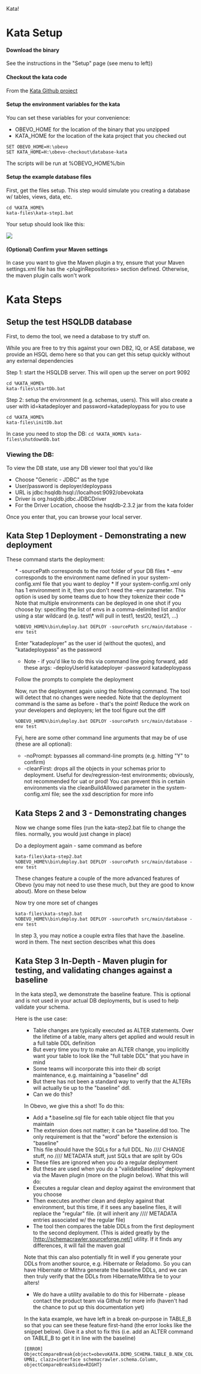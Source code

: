 Kata!
<!--

    Copyright 2017 Goldman Sachs.
    Licensed under the Apache License, Version 2.0 (the "License");
    you may not use this file except in compliance with the License.
    You may obtain a copy of the License at

        http://www.apache.org/licenses/LICENSE-2.0

    Unless required by applicable law or agreed to in writing,
    software distributed under the License is distributed on an
    "AS IS" BASIS, WITHOUT WARRANTIES OR CONDITIONS OF ANY
    KIND, either express or implied.  See the License for the
    specific language governing permissions and limitations
    under the License.

-->

# Kata Setup

#### Download the binary
See the instructions in the "Setup" page (see menu to left))

#### Checkout the kata code
From the [Kata Github project](${kata.product.url})

#### Setup the environment variables for the kata
You can set these variables for your convenience:
* OBEVO_HOME for the location of the binary that you unzipped
* KATA_HOME for the location of the kata project that you checked out

```
SET OBEVO_HOME=H:\obevo
SET KATA_HOME=H:\obevo-checkout\database-kata
```

The scripts will be run at %OBEVO_HOME%/bin

#### Setup the example database files
First, get the files setup. This step would simulate you creating a database w/ tables, views, data, etc.
            
```
cd %KATA_HOME%
kata-files\kata-step1.bat
```

Your setup should look like this:

![](images/db-kata-file-setup.jpg)

#### (Optional) Confirm your Maven settings
In case you want to give the Maven plugin a try, ensure that your Maven settings.xml file has the &lt;pluginRepositories&gt;
section defined. Otherwise, the maven plugin calls won't work
            
# Kata Steps

## Setup the test HSQLDB database

First, to demo the tool, we need a database to try stuff on.

While you are free to try this against your own DB2, IQ, or ASE database, we provide an HSQL demo here so that you can get this setup quickly without any external dependencies


Step 1: start the HSQLDB server. This will open up the server on port 9092
```
cd %KATA_HOME%
kata-files\startDb.bat
```

Step 2: setup the environment (e.g. schemas, users). This will also create a user with id=katadeployer and
password=katadeploypass for you to use

```
cd %KATA_HOME%
kata-files\initDb.bat
```

In case you need to stop the DB:
```cd %KATA_HOME% kata-files\shutdownDb.bat```

### Viewing the DB:
To view the DB state, use any DB viewer tool that you'd like

* Choose &quot;Generic - JDBC&quot; as the type
* User/password is deployer/deploypass
* URL is jdbc:hsqldb:hsql://localhost:9092/obevokata
* Driver is org.hsqldb.jdbc.JDBCDriver
* For the Driver Location, choose the hsqldb-2.3.2 jar from the kata folder

Once you enter that, you can browse your local server.

## Kata Step 1 Deployment - Demonstrating a new deployment

These command starts the deployment:
<ul>
* -sourcePath corresponds to the root folder of your DB files</li>
* -env corresponds to the environment name defined in your system-config.xml file that you want to deploy
 * If your system-config.xml only has 1 environment in it, then you don't need the -env parameter. This option is used by some teams due to how they tokenize their code
 * Note that multiple environments can be deployed in one shot if you choose by: specifing the list of envs in a
 comma-delimited list and/or using a star wildcard (e.g. test\* will pull in test1, test20, test21, ...)

```%OBEVO_HOME%\bin\deploy.bat DEPLOY -sourcePath src/main/database -env test```

Enter "katadeployer" as the user id (without the quotes), and &quot;katadeploypass&quot; as the
password
* Note - if you'd like to do this via command line going forward, add these args: -deployUserId katadeployer -password katadeploypass

Follow the prompts to complete the deployment

Now, run the deployment again using the following command. The tool will detect that no changes were needed.
Note that the deployment command is the same as before - that's the point! Reduce the work on your
developers and deployers; let the tool figure out the diff

```%OBEVO_HOME%\bin\deploy.bat DEPLOY -sourcePath src/main/database -env test```

Fyi, here are some other command line arguments that may be of use (these are all optional):
* -noPrompt: bypasses all command-line prompts (e.g. hitting &quot;Y&quot; to confirm)
* -cleanFirst: drops all the objects in your schemas prior to deployment. Useful for
    dev/regression-test environments; obviously, not recommended for uat or prod\! You can prevent
    this in certain environments via the cleanBuildAllowed parameter in the system-config.xml file;
    see the xsd description for more info

## Kata Steps 2 and 3 - Demonstrating changes

Now we change some files (run the kata-step2.bat file to change the files. normally, you would just change in place)

Do a deployment again - same command as before
```
kata-files\kata-step2.bat
%OBEVO_HOME%\bin\deploy.bat DEPLOY -sourcePath src/main/database -env test
```

These changes feature a couple of the more advanced features of Obevo (you may not need to use
these much, but they are good to know about). More on these below

Now try one more set of changes
```
kata-files\kata-step3.bat
%OBEVO_HOME%\bin\deploy.bat DEPLOY -sourcePath src/main/database -env test
```

In step 3, you may notice a couple extra files that have the .baseline. word in them. The next section describes what this does

## Kata Step 3 In-Depth - Maven plugin for testing, and validating changes against a baseline

In the kata step3, we demonstrate the baseline feature. This is optional and is not used in your actual
DB deployments, but is used to help validate your schema.

Here is the use case:
                <ul>
* Table changes are typically executed as ALTER statements. Over the lifetime of a table, many alters get applied and would result in a full table DDL definition
* But every time you try to make an ALTER change, you implicitly want your table to look like the &quot;full table DDL&quot; that you have in mind
 * Some teams will incorporate this into their db script maintenance, e.g. maintaining a &quot;baseline&quot; ddl
* But there has not been a standard way to verify that the ALTERs will actually tie up to the &quot;baseline&quot; ddl.
* Can we do this?

In Obevo, we give this a shot! To do this:
* Add a *.baseline.sql file for each table object file that you maintain
 * The extension does not matter; it can be *.baseline.ddl too. The only requirement is that the &quot;word&quot; before the extension is &quot;baseline&quot;
* This file should have the SQLs for a full DDL. No //// CHANGE stuff, no //// METADATA stuff, just SQLs that are split by GOs
* These files are ignored when you do a regular deployment
* But these are used when you do a &quot;validateBaseline&quot; deployment via the Maven plugin (more on the plugin below). What this will do:
 * Executes a regular clean and deploy against the environment that you choose
 * Then executes another clean and deploy against that environment, but this time, if it sees
any baseline files, it will replace the &quot;regular&quot; file. (it will inherit any ////
METADATA entries associated w/ the regular file)
 * The tool then compares the table DDLs from the first deployment to the second deployment.
(This is aided greatly by the [http://schemacrawler.sourceforge.net/] utility. If it finds
any differences, it will fail the maven goal

Note that this can also potentially fit in well if you generate your DDLs from another source, e.g.
Hibernate or Reladomo. So you can have Hibernate or Mithra generate the baseline DDLs, and we can then
truly
verify that the DDLs from Hibernate/Mithra tie to your alters!
* We do have a utility available to do this for Hibernate - please contact the product team via Github for more info (haven't had the chance to put up this documentation yet)

In the kata example, we have left in a break on-purpose in TABLE_B so that you can see these feature
first-hand (the error looks like the snippet below). Give it a shot to fix this (i.e. add an ALTER
command on TABLE_B to get it in line with the baseline)

```[ERROR] ObjectCompareBreak{object=obevoKATA.DEMO_SCHEMA.TABLE_B.NEW_COLUMN1, clazz=interface schemacrawler.schema.Column, objectCompareBreakSide=RIGHT}```
